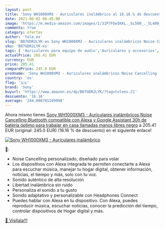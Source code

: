 ```yaml
---
layout: post
title: 'Sony WH1000XM3 - Auriculares inalámbrico al 16.16 % de descuento'
date: 2021-06-02 06:45:00
image: 'https://m.media-amazon.com/images/I/31P7FbwIKKL._SL500_._SL400_.jpg'
comments: true
category: ofertas
author: 'tole.es'
slug: 'B07GDR2LYK-es Sony WH1000XM3 - Auriculares inalámbricos Noise Cancelling...'
sku: 'B07GDR2LYK-es'
tags: [ 'Auriculares para equipo de audio','Auriculares y accesorios','Electrónica','alexa','sony', ]
actualPrice: 205.41 EUR
currency: EUR
price: 205.41
comparePrice: 245.0 EUR
prodname: 'Sony WH1000XM3 - Auriculares inalámbricos Noise Cancelling  Bluetooth  compatible con Alexa y Google Assistant  30h de batería  óptimo para trabajar en casa  llamadas manos libres   negro'
country: 'es'
flag: '🇪🇸'
brand: 'Sony'
buyurl: 'https://www.amazon.es/dp/B07GDR2LYK/?tag=tolees-21'
descuento: '16.16'
average: '244.088781249998'
---
```


Ahora mismo tienes [Sony WH1000XM3 - Auriculares inalámbricos Noise Cancelling  Bluetooth  compatible con Alexa y Google Assistant  30h de batería  óptimo para trabajar en casa  llamadas manos libres   negro](https://www.amazon.es/dp/B07GDR2LYK/?tag=tolees-21) a 205.41 EUR (original: 245.0 EUR) (16.16 %  de descuento) en el siguiente enlace!

[![Sony WH1000XM3 - Auriculares inalámbrico](https://m.media-amazon.com/images/I/31P7FbwIKKL._SL500_._SL400_.jpg)](https://www.amazon.es/dp/B07GDR2LYK/?tag=tolees-21)

🔎:

- Noise Cancelling personalizado, diseñado para volar
- Los dispositivos con Alexa integrada te permiten conectarte a Alexa para escuchar música, manejar tu hogar digital, obtener información, noticias, el tiempo y más, solo con tu voz.
- Sonido auténtico de alta resolución
- Libertad inalámbrica sin ruido
- Personaliza el sonido a tu gusto
- Sonido adaptativo y personalizable con Headphones Connect
- Puedes hablar con Alexa en tu dispositivo. Con Alexa, puedes reproducir música, escuchar noticias, conocer la predicción del tiempo, controlar dispositivos de Hogar digital y más.

[🛒 Visítala!!!](https://www.amazon.es/dp/B07GDR2LYK/?tag=tolees-21)
